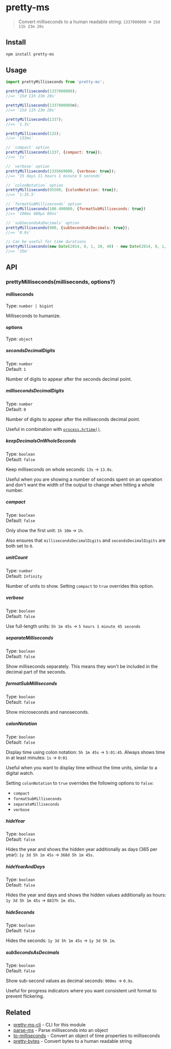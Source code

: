 # pretty-ms

> Convert milliseconds to a human readable string: `1337000000` → `15d 11h 23m 20s`

## Install

```sh
npm install pretty-ms
```

## Usage

```js
import prettyMilliseconds from 'pretty-ms';

prettyMilliseconds(1337000000);
//=> '15d 11h 23m 20s'

prettyMilliseconds(1337000000n);
//=> '15d 11h 23m 20s'

prettyMilliseconds(1337);
//=> '1.3s'

prettyMilliseconds(133);
//=> '133ms'

// `compact` option
prettyMilliseconds(1337, {compact: true});
//=> '1s'

// `verbose` option
prettyMilliseconds(1335669000, {verbose: true});
//=> '15 days 11 hours 1 minute 9 seconds'

// `colonNotation` option
prettyMilliseconds(95500, {colonNotation: true});
//=> '1:35.5'

// `formatSubMilliseconds` option
prettyMilliseconds(100.400080, {formatSubMilliseconds: true})
//=> '100ms 400µs 80ns'

// `subSecondsAsDecimals` option
prettyMilliseconds(900, {subSecondsAsDecimals: true});
//=> '0.9s'

// Can be useful for time durations
prettyMilliseconds(new Date(2014, 0, 1, 10, 40) - new Date(2014, 0, 1, 10, 5))
//=> '35m'
```

## API

### prettyMilliseconds(milliseconds, options?)

#### milliseconds

Type: `number | bigint`

Milliseconds to humanize.

#### options

Type: `object`

##### secondsDecimalDigits

Type: `number`\
Default: `1`

Number of digits to appear after the seconds decimal point.

##### millisecondsDecimalDigits

Type: `number`\
Default: `0`

Number of digits to appear after the milliseconds decimal point.

Useful in combination with [`process.hrtime()`](https://nodejs.org/api/process.html#process_process_hrtime_time).

##### keepDecimalsOnWholeSeconds

Type: `boolean`\
Default: `false`

Keep milliseconds on whole seconds: `13s` → `13.0s`.

Useful when you are showing a number of seconds spent on an operation and don't want the width of the output to change when hitting a whole number.

##### compact

Type: `boolean`\
Default: `false`

Only show the first unit: `1h 10m` → `1h`.

Also ensures that `millisecondsDecimalDigits` and `secondsDecimalDigits` are both set to `0`.

##### unitCount

Type: `number`\
Default: `Infinity`

Number of units to show. Setting `compact` to `true` overrides this option.

##### verbose

Type: `boolean`\
Default: `false`

Use full-length units: `5h 1m 45s` → `5 hours 1 minute 45 seconds`

##### separateMilliseconds

Type: `boolean`\
Default: `false`

Show milliseconds separately. This means they won't be included in the decimal part of the seconds.

##### formatSubMilliseconds

Type: `boolean`\
Default: `false`

Show microseconds and nanoseconds.

##### colonNotation

Type: `boolean`\
Default: `false`

Display time using colon notation: `5h 1m 45s` → `5:01:45`. Always shows time in at least minutes: `1s` → `0:01`

Useful when you want to display time without the time units, similar to a digital watch.

Setting `colonNotation` to `true` overrides the following options to `false`:
- `compact`
- `formatSubMilliseconds`
- `separateMilliseconds`
- `verbose`

##### hideYear

Type: `boolean`\
Default: `false`

Hides the year and shows the hidden year additionally as days (365 per year): `1y 3d 5h 1m 45s` → `368d 5h 1m 45s`.

##### hideYearAndDays

Type: `boolean`\
Default: `false`

Hides the year and days and shows the hidden values additionally as hours: `1y 3d 5h 1m 45s` → `8837h 1m 45s`.

##### hideSeconds

Type: `boolean`\
Default: `false`

Hides the seconds: `1y 3d 5h 1m 45s` → `1y 3d 5h 1m`.

##### subSecondsAsDecimals

Type: `boolean`\
Default: `false`

Show sub-second values as decimal seconds: `900ms` → `0.9s`.

Useful for progress indicators where you want consistent unit format to prevent flickering.

## Related

- [pretty-ms-cli](https://github.com/sindresorhus/pretty-ms-cli) - CLI for this module
- [parse-ms](https://github.com/sindresorhus/parse-ms) - Parse milliseconds into an object
- [to-milliseconds](https://github.com/sindresorhus/to-milliseconds) - Convert an object of time properties to milliseconds
- [pretty-bytes](https://github.com/sindresorhus/pretty-bytes) - Convert bytes to a human readable string
